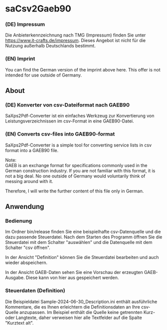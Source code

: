 # saCsv2Gaeb90
### (DE) Impressum
Die Anbieterkennzeichnung nach TMG (Impressum) finden Sie unter https://www.it-crafts.de/impressum.
Dieses Angebot ist nicht für die Nutzung außerhalb Deutschlands bestimmt.
### (EN) Imprint
You can find the German version of the imprint above here.
This offer is not intended for use outside of Germany.

## About
### (DE) Konverter von csv-Dateiformat nach GAEB90
SaXps2Pdf-Converter ist ein einfaches Werkzeug zur Konvertierung von 
Leistungsverzeichnissen im csv-Format in eine GAEB90-Datei.
### (EN) Converts csv-files into GAEB90-format
SaXps2Pdf-Converter is a simple tool for converting 
service lists in csv format into a GAEB90 file.  

Note:  
GAEB is an exchange format for specifications commonly used in the German construction industry. 
If you are not familiar with this format, it is not a big deal. No one outside of Germany 
would voluntarily think of messing around with it.  

Therefore, I will write the further content of this file only in German.

## Anwendung
### Bedienung
Im Ordner bin/release finden Sie eine beispielhafte csv-Datenquelle und die dazu passende Steuerdatei.
Nach dem Starten des Programm öffnen Sie die Steuerdatei mit dem Schalter "auswählen" und die Datenquelle 
mit dem Schalter "csv öffnen".  

In der Ansicht "Definition" können Sie die Steuerdatei bearbeiten und auch wieder abspeichern.  

In der Ansicht GAEB-Daten sehen Sie eine Vorschau der erzeugten GAEB-Ausgabe. Diese kann von hier aus gespeichert werden.

### Steuerdaten (Definition)
Die Beispieldatei Sample-2024-06-30_Description.ini enthält ausführliche Kommentare, die es Ihnen erleichtern
die Definitionsdaten an Ihre csv-Quelle anzupassen. Im Beispiel enthält die Quelle keine getrennten Kurz- oder
Langtexte, daher verweisen hier alle Textfelder auf die Spalte "Kurztext alt".
